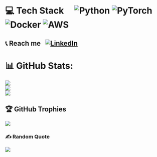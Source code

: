 # 💻 Tech Stack &nbsp; &nbsp; ![Python](https://img.shields.io/badge/python-3670A0?style=for-the-badge&logo=python&logoColor=ffdd54) ![PyTorch](https://img.shields.io/badge/PyTorch-%23EE4C2C.svg?style=for-the-badge&logo=PyTorch&logoColor=white) ![Docker](https://img.shields.io/badge/docker-%230db7ed.svg?style=for-the-badge&logo=docker&logoColor=white) ![AWS](https://img.shields.io/badge/AWS-%23FF9900.svg?style=for-the-badge&logo=amazon-aws&logoColor=white) 

## 📞 Reach me &nbsp; [![LinkedIn](https://img.shields.io/badge/LinkedIn-%230077B5.svg?logo=linkedin&logoColor=white)](https://linkedin.com/in/https://www.linkedin.com/in/harshp8l/) 

# 📊 GitHub Stats:
![](https://github-readme-stats.vercel.app/api?username=harshp8l&theme=darcula&hide_border=true&include_all_commits=true&count_private=true)<br/>
![](https://github-readme-streak-stats.herokuapp.com/?user=harshp8l&theme=darcula&hide_border=true)<br/>
![](https://github-readme-stats.vercel.app/api/top-langs/?username=harshp8l&theme=darcula&hide_border=true&include_all_commits=true&count_private=true&layout=compact)

## 🏆 GitHub Trophies
![](https://github-profile-trophy.vercel.app/?username=harshp8l&theme=radical&no-frame=false&no-bg=true&margin-w=4)

### ✍️ Random Quote
![](https://quotes-github-readme.vercel.app/api?type=vetical&theme=tokyonight)
